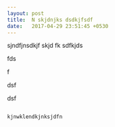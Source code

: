 ```yaml
---
layout: post
title:  N skjdnjks dsdkjfsdf
date:   2017-04-29 23:51:45 +0530
---
```



sjndfjnsdkjf skjd fk sdfkjds
fds
f
dsf
dsf
```
kjnwklendkjnksjdfn
```